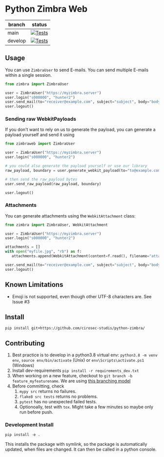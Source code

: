 # Python Zimbra Web
| branch    | status           |
|-----------|------------------|
| main      | [![Tests](https://github.com/cirosec-studis/python-zimbra-web/actions/workflows/tests.yml/badge.svg?branch=main)](https://github.com/cirosec-studis/python-zimbra-web/actions/workflows/tests.yml) | 
| develop   | [![Tests](https://github.com/cirosec-studis/python-zimbra-web/actions/workflows/tests.yml/badge.svg?branch=develop)](https://github.com/cirosec-studis/python-zimbra-web/actions/workflows/tests.yml) |

## Usage

You can use `ZimbraUser` to send E-mails. You can send multiple E-mails within a single session.

```python
from zimbra import ZimbraUser

user = ZimbraUser("https://myzimbra.server")
user.login("s000000", "hunter2")
user.send_mail(to="receiver@example.com", subject="subject", body="body", cc="cc@example.com")
user.logout()
```

### Sending raw WebkitPayloads

If you don't want to rely on us to generate the payload, you can generate a payload yourself and send it using

```python
from zimbraweb import ZimbraUser

user = ZimbraUser("https://myzimbra.server")
user.login("s000000", "hunter2")

# you could also generate the payload yourself or use our library
raw_payload, boundary = user.generate_webkit_payload(to="to@example.com", subject="hello world!", body="this is a raw payload.") 

# then send the raw_payload bytes
user.send_raw_payload(raw_payload, boundary)

user.logout()
```


### Attachments

You can generate attachments using the `WebkitAttachment` class:

```python
from zimbra import ZimbraUser, WebkitAttachment

user = ZimbraUser("https://myzimbra.server")
user.login("s000000", "hunter2")

attachments = []
with open("myfile.jpg", "rb") as f:
   attachments.append(WebkitAttachment(content=f.read(), filename="attachment.jpg"))

user.send_mail(to="receiver@example.com", subject="subject", body="body", attachments=attachments)
user.logout()
```

## Known Limitations

* Emoji is not supported, even though other UTF-8 characters are. See Issue #3

## Install

```
pip install git+https://github.com/cirosec-studis/python-zimbra/
```

## Contributing

1. Best practice is to develop in a python3.8 virtual env: `python3.8 -m venv env`, `source env/bin/activate` (Unix) or `env\Scripts\activate.ps1` (Windows)
2. Install dev-requirements `pip install -r requirements_dev.txt`
3. When working on a new feature, checkout to `git branch -b feature_myfeaturename`. We are using [this branching model](https://nvie.com/posts/a-successful-git-branching-model/)
4. Before committing, check 
   1. `mypy src` returns no failures.
   2. `flake8 src tests` returns no problems.
   3. `pytest` has no unexpected failed tests.
   4. Optionoally, test with `tox`. Might take a few minutes so maybe only run before push.

### Development Install

```python
pip install -e .
```

This installs the package with symlink, so the package is automatically updated, when files are changed.
It can then be called in a python console.
